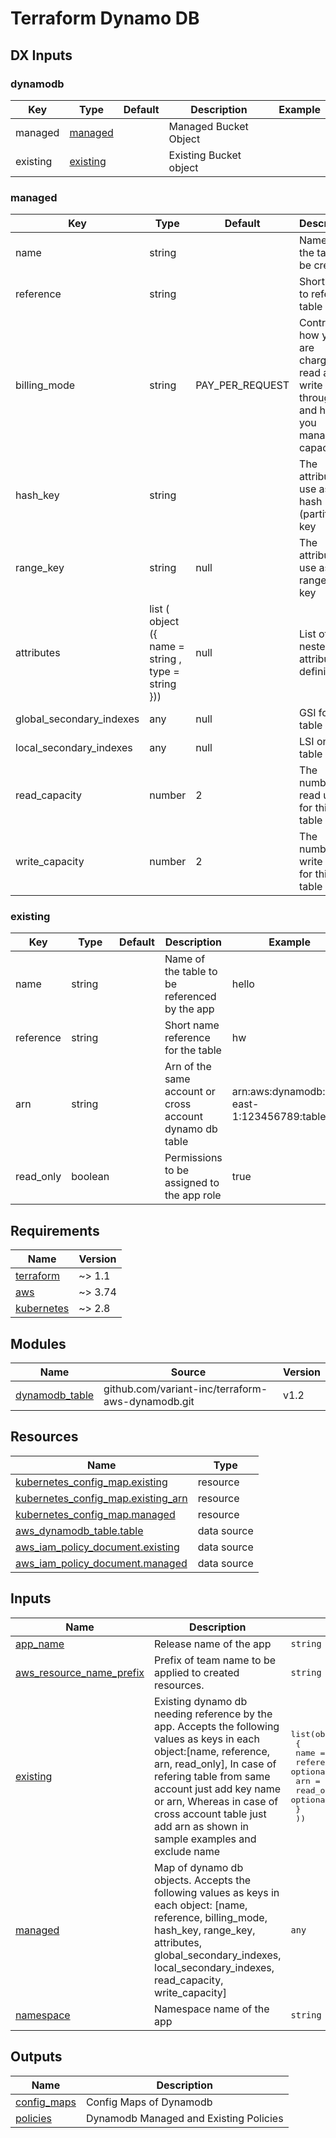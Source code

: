 # Terraform Dynamo DB

## DX Inputs

<!-- markdownlint-disable MD033 MD013 MD041 -->

### dynamodb

| Key      | Type                  | Default | Description            | Example |
| -------- | --------------------- | ------- | ---------------------- | ------- |
| managed  | [managed](#managed)   |         | Managed Bucket Object  |         |
| existing | [existing](#existing) |         | Existing Bucket object |         |

### managed

| Key                      | Type                                               | Default         | Description                                                                            | Example                                                                                                                        | Required |
| ------------------------ | -------------------------------------------------- | --------------- | -------------------------------------------------------------------------------------- | ------------------------------------------------------------------------------------------------------------------------------ | -------- |
| name                     | string                                             |                 | Name of the table to be created                                                        | hello                                                                                                                          | yes      |
| reference                | string                                             |                 | Short name to refer the table                                                          | hw                                                                                                                             | yes      |
| billing_mode             | string                                             | PAY_PER_REQUEST | Controls how you are charged for read and write throughput and how you manage capacity | PAY_PER_REQUEST                                                                                                                | optional |
| hash_key                 | string                                             |                 | The attribute to use as the hash (partition) key                                       | UserId                                                                                                                         | yes      |
| range_key                | string                                             | null            | The attribute to use as the range (sort) key                                           | Name                                                                                                                           | optional |
| attributes               | list ( object ({ name = string , type = string })) | null            | List of nested attribute definitions.                                                  | [Docs](https://github.com/variant-inc/terraform-aws-dynamodb/blob/master/examples/vars/terraform-example-detailed.tfvars.json) | optional |
| global_secondary_indexes | any                                                | null            | GSI for the table                                                                      | [Docs](https://github.com/variant-inc/terraform-aws-dynamodb/blob/master/examples/vars/terraform-example-detailed.tfvars.json) | optional |
| local_secondary_indexes  | any                                                | null            | LSI on the table                                                                       | [Docs](https://github.com/variant-inc/terraform-aws-dynamodb/blob/master/examples/vars/terraform-example-detailed.tfvars.json) | optional |
| read_capacity            | number                                             | 2               | The number of read units for this table                                                | 2                                                                                                                              | optional |
| write_capacity           | number                                             | 2               | The number of write units for this table                                               | 2                                                                                                                              | optional |

### existing

| Key       | Type    | Default | Description                                              | Example                                         | Required |
| --------- | ------- | ------- | -------------------------------------------------------- | ----------------------------------------------- | -------- |
| name      | string  |         | Name of the table to be referenced by the app            | hello                                           | yes      |
| reference | string  |         | Short name reference for the table                       | hw                                              | yes      |
| arn       | string  |         | Arn of the same account or cross account dynamo db table | arn:aws:dynamodb:us-east-1:123456789:table/test | optional |
| read_only | boolean |         | Permissions to be assigned to the app role               | true                                            | optional |

<!-- BEGINNING OF PRE-COMMIT-TERRAFORM DOCS HOOK -->
## Requirements

| Name | Version |
|------|---------|
| <a name="requirement_terraform"></a> [terraform](#requirement\_terraform) | ~> 1.1 |
| <a name="requirement_aws"></a> [aws](#requirement\_aws) | ~> 3.74 |
| <a name="requirement_kubernetes"></a> [kubernetes](#requirement\_kubernetes) | ~> 2.8 |

## Modules

| Name | Source | Version |
|------|--------|---------|
| <a name="module_dynamodb_table"></a> [dynamodb\_table](#module\_dynamodb\_table) | github.com/variant-inc/terraform-aws-dynamodb.git | v1.2 |

## Resources

| Name | Type |
|------|------|
| [kubernetes_config_map.existing](https://registry.terraform.io/providers/hashicorp/kubernetes/latest/docs/resources/config_map) | resource |
| [kubernetes_config_map.existing_arn](https://registry.terraform.io/providers/hashicorp/kubernetes/latest/docs/resources/config_map) | resource |
| [kubernetes_config_map.managed](https://registry.terraform.io/providers/hashicorp/kubernetes/latest/docs/resources/config_map) | resource |
| [aws_dynamodb_table.table](https://registry.terraform.io/providers/hashicorp/aws/latest/docs/data-sources/dynamodb_table) | data source |
| [aws_iam_policy_document.existing](https://registry.terraform.io/providers/hashicorp/aws/latest/docs/data-sources/iam_policy_document) | data source |
| [aws_iam_policy_document.managed](https://registry.terraform.io/providers/hashicorp/aws/latest/docs/data-sources/iam_policy_document) | data source |

## Inputs

| Name | Description | Type | Default | Required |
|------|-------------|------|---------|:--------:|
| <a name="input_app_name"></a> [app\_name](#input\_app\_name) | Release name of the app | `string` | n/a | yes |
| <a name="input_aws_resource_name_prefix"></a> [aws\_resource\_name\_prefix](#input\_aws\_resource\_name\_prefix) | Prefix of team name to be applied to created resources. | `string` | n/a | yes |
| <a name="input_existing"></a> [existing](#input\_existing) | Existing dynamo db needing reference by the app. Accepts the following values as keys in each object:[name, reference, arn, read\_only], In case of refering table from same account just add key name or arn, Whereas in case of cross account table just add arn as shown in sample examples and exclude name | <pre>list(object(<br>    {<br>      name      = optional(string)<br>      reference = optional(string)<br>      arn       = optional(string)<br>      read_only = optional(bool)<br>    }<br>  ))</pre> | `[]` | no |
| <a name="input_managed"></a> [managed](#input\_managed) | Map of dynamo db objects. Accepts the following values as keys in each object: [name, reference, billing\_mode, hash\_key, range\_key, attributes, global\_secondary\_indexes, local\_secondary\_indexes, read\_capacity, write\_capacity] | `any` | `[]` | no |
| <a name="input_namespace"></a> [namespace](#input\_namespace) | Namespace name of the app | `string` | n/a | yes |

## Outputs

| Name | Description |
|------|-------------|
| <a name="output_config_maps"></a> [config\_maps](#output\_config\_maps) | Config Maps of Dynamodb |
| <a name="output_policies"></a> [policies](#output\_policies) | Dynamodb Managed and Existing Policies |
<!-- END OF PRE-COMMIT-TERRAFORM DOCS HOOK -->
